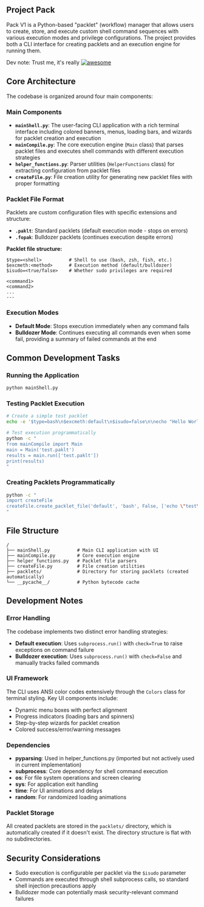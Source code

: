 

## Project Pack

Pack V1 is a Python-based "packlet" (workflow) manager that allows users to create, store, and execute custom shell command sequences with various execution modes and privilege configurations. The project provides both a CLI interface for creating packlets and an execution engine for running them.

Dev note: Trust me, it's really [![awesome](https://awesome.re/badge.svg)](https://awesome.re)

## Core Architecture

The codebase is organized around four main components:

### Main Components
- **`mainShell.py`**: The user-facing CLI application with a rich terminal interface including colored banners, menus, loading bars, and wizards for packlet creation and execution
- **`mainCompile.py`**: The core execution engine (`Main` class) that parses packlet files and executes shell commands with different execution strategies
- **`helper_functions.py`**: Parser utilities (`HelperFunctions` class) for extracting configuration from packlet files
- **`createFile.py`**: File creation utility for generating new packlet files with proper formatting

### Packlet File Format
Packlets are custom configuration files with specific extensions and structure:
- **`.paklt`**: Standard packlets (default execution mode - stops on errors)
- **`.fopak`**: Bulldozer packlets (continues execution despite errors)

**Packlet file structure:**
```
$type=<shell>          # Shell to use (bash, zsh, fish, etc.)
$excmeth:<method>      # Execution method (default/bulldozer)
$isudo=<true/false>    # Whether sudo privileges are required

<command1>
<command2>
...
---
```

### Execution Modes
- **Default Mode**: Stops execution immediately when any command fails
- **Bulldozer Mode**: Continues executing all commands even when some fail, providing a summary of failed commands at the end

## Common Development Tasks

### Running the Application
```bash
python mainShell.py
```

### Testing Packlet Execution
```bash
# Create a simple test packlet
echo -e '$type=bash\n$excmeth:default\n$isudo=false\n\necho "Hello World"\nls -la\n---' > test.paklt

# Test execution programmatically
python -c "
from mainCompile import Main
main = Main('test.paklt')
results = main.run(['test.paklt'])
print(results)
"
```

### Creating Packlets Programmatically
```bash
python -c "
import createFile
createFile.create_packlet_file('default', 'bash', False, ['echo \"test\"', 'pwd'], 'example.paklt')
"
```

## File Structure
```
/
├── mainShell.py          # Main CLI application with UI
├── mainCompile.py        # Core execution engine
├── helper_functions.py   # Packlet file parsers
├── createFile.py         # File creation utilities
├── packlets/             # Directory for storing packlets (created automatically)
└── __pycache__/          # Python bytecode cache
```

## Development Notes

### Error Handling
The codebase implements two distinct error handling strategies:
- **Default execution**: Uses `subprocess.run()` with `check=True` to raise exceptions on command failure
- **Bulldozer execution**: Uses `subprocess.run()` with `check=False` and manually tracks failed commands

### UI Framework
The CLI uses ANSI color codes extensively through the `Colors` class for terminal styling. Key UI components include:
- Dynamic menu boxes with perfect alignment
- Progress indicators (loading bars and spinners)
- Step-by-step wizards for packlet creation
- Colored success/error/warning messages

### Dependencies
- **pyparsing**: Used in helper_functions.py (imported but not actively used in current implementation)
- **subprocess**: Core dependency for shell command execution
- **os**: For file system operations and screen clearing
- **sys**: For application exit handling
- **time**: For UI animations and delays
- **random**: For randomized loading animations

### Packlet Storage
All created packlets are stored in the `packlets/` directory, which is automatically created if it doesn't exist. The directory structure is flat with no subdirectories.

## Security Considerations
- Sudo execution is configurable per packlet via the `$isudo` parameter
- Commands are executed through shell subprocess calls, so standard shell injection precautions apply
- Bulldozer mode can potentially mask security-relevant command failures
